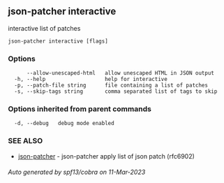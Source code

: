 ## json-patcher interactive

interactive  list of patches

```
json-patcher interactive [flags]
```

### Options

```
      --allow-unescaped-html   allow unescaped HTML in JSON output
  -h, --help                   help for interactive
  -p, --patch-file string      file containing a list of patches
  -s, --skip-tags string       comma separated list of tags to skip
```

### Options inherited from parent commands

```
  -d, --debug   debug mode enabled
```

### SEE ALSO

* [json-patcher](json-patcher.md)	 - json-patcher  apply list of json patch (rfc6902)

###### Auto generated by spf13/cobra on 11-Mar-2023
